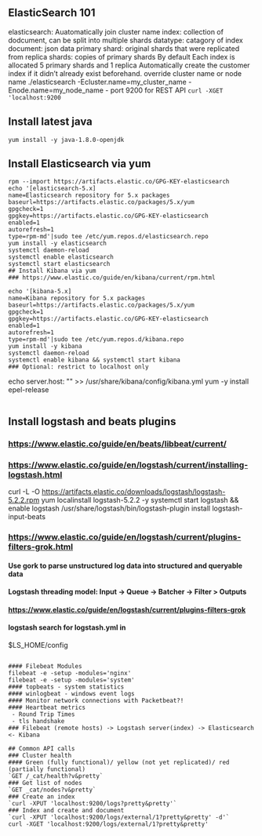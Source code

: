 ## ElasticSearch 101

elasticsearch: Auatomatically join cluster name
index: collection of dodcument, can be split into multiple shards
datatype:	catagory of index
document: json data
primary shard: original shards that were replicated from
replica shards: copies of primary shards
By default
	Each index is allocated 5 primary shards and 1 replica
	Automatically create the customer index if it didn’t already exist beforehand.
override cluster name or node name
 ./elasticsearch -Ecluster.name=my_cluster_name -Enode.name=my_node_name
 	- port 9200 for REST API
`curl -XGET 'localhost:9200`

## Install latest java
```
yum install -y java-1.8.0-openjdk
```

## Install Elasticsearch via yum
```
rpm --import https://artifacts.elastic.co/GPG-KEY-elasticsearch
echo '[elasticsearch-5.x]
name=Elasticsearch repository for 5.x packages
baseurl=https://artifacts.elastic.co/packages/5.x/yum
gpgcheck=1
gpgkey=https://artifacts.elastic.co/GPG-KEY-elasticsearch
enabled=1
autorefresh=1
type=rpm-md'|sudo tee /etc/yum.repos.d/elasticsearch.repo
yum install -y elasticsearch
systemctl daemon-reload
systemctl enable elasticsearch
systemctl start elasticsearch
## Install Kibana via yum
### https://www.elastic.co/guide/en/kibana/current/rpm.html
```
```
echo '[kibana-5.x]
name=Kibana repository for 5.x packages
baseurl=https://artifacts.elastic.co/packages/5.x/yum
gpgcheck=1
gpgkey=https://artifacts.elastic.co/GPG-KEY-elasticsearch
enabled=1
autorefresh=1
type=rpm-md'|sudo tee /etc/yum.repos.d/kibana.repo
yum install -y kibana
systemctl daemon-reload
systemctl enable kibana && systemctl start kibana
### Optional: restrict to localhost only
```
echo server.host: "<ip address>" >> /usr/share/kibana/config/kibana.yml
yum -y install epel-release
```
```
## Install logstash and beats plugins
### https://www.elastic.co/guide/en/beats/libbeat/current/
### https://www.elastic.co/guide/en/logstash/current/installing-logstash.html
curl -L -O https://artifacts.elastic.co/downloads/logstash/logstash-5.2.2.rpm
yum localinstall logstash-5.2.2 -y 
systemctl start logstash && enable logstash
/usr/share/logstash/bin/logstash-plugin install logstash-input-beats
###  https://www.elastic.co/guide/en/logstash/current/plugins-filters-grok.html
#### Use gork to parse unstructured log data into structured and queryable data
#### Logstash threading model: Input -> Queue -> Batcher -> Filter > Outputs
#### https://www.elastic.co/guide/en/logstash/current/plugins-filters-grok
#### logstash search for logstash.yml in  
$LS_HOME/config
```

#### Filebeat Modules
filebeat -e -setup -modules='nginx'
filebeat -e -setup -modules='system'
#### topbeats - system statistics
#### winlogbeat - windows event logs
#### Monitor network connections with Packetbeat?!
#### Heartbeat metrics
 - Round Trip Times
 - tls handshake
### Filebeat (remote hosts) -> Logstash server(index) -> Elasticsearch <- Kibana

## Common API calls
### Cluster health
#### Green (fully functional)/ yellow (not yet replicated)/ red (partially functional)
`GET /_cat/health?v&pretty`
### Get list of nodes
`GET _cat/nodes?v&pretty`
### Create an index
`curl -XPUT 'localhost:9200/logs?pretty&pretty'`
### Index and create and document
`curl -XPUT 'localhost:9200/logs/external/1?pretty&pretty' -d'`
curl -XGET 'localhost:9200/logs/external/1?pretty&pretty'



